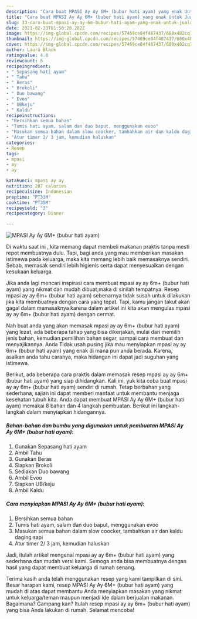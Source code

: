 ```yaml
---
description: "Cara buat MPASI Ay Ay 6M+ (bubur hati ayam) yang enak Untuk Jualan"
title: "Cara buat MPASI Ay Ay 6M+ (bubur hati ayam) yang enak Untuk Jualan"
slug: 33-cara-buat-mpasi-ay-ay-6m-bubur-hati-ayam-yang-enak-untuk-jualan
date: 2021-02-23T01:50:20.282Z
image: https://img-global.cpcdn.com/recipes/57469ce84f487437/680x482cq70/mpasi-ay-ay-6m-bubur-hati-ayam-foto-resep-utama.jpg
thumbnail: https://img-global.cpcdn.com/recipes/57469ce84f487437/680x482cq70/mpasi-ay-ay-6m-bubur-hati-ayam-foto-resep-utama.jpg
cover: https://img-global.cpcdn.com/recipes/57469ce84f487437/680x482cq70/mpasi-ay-ay-6m-bubur-hati-ayam-foto-resep-utama.jpg
author: Laura Black
ratingvalue: 4.8
reviewcount: 6
recipeingredient:
- " Sepasang hati ayam"
- " Tahu"
- " Beras"
- " Brokoli"
- " Duo bawang"
- " Evoo"
- " UBkeju"
- " Kaldu"
recipeinstructions:
- "Bersihkan semua bahan"
- "Tumis hati ayam, salam dan duo baput, menggunakan evoo"
- "Masukan semua bahan dalam slow coocker, tambahkan air dan kaldu daging sapi"
- "Atur timer 2/ 3 jam, kemudian haluskan"
categories:
- Resep
tags:
- mpasi
- ay
- ay

katakunci: mpasi ay ay 
nutrition: 287 calories
recipecuisine: Indonesian
preptime: "PT33M"
cooktime: "PT35M"
recipeyield: "3"
recipecategory: Dinner

---
```



![MPASI Ay Ay 6M+ (bubur hati ayam)](https://img-global.cpcdn.com/recipes/57469ce84f487437/680x482cq70/mpasi-ay-ay-6m-bubur-hati-ayam-foto-resep-utama.jpg)

Di waktu  saat ini , kita memang dapat membeli makanan praktis tanpa mesti repot membuatnya dulu. Tapi, bagi anda yang mau memberikan masakan istimewa pada keluarga, maka kita memang lebih baik memasaknya sendiri. Sebab, memasak sendiri lebih higienis serta dapat menyesuaikan dengan kesukaan keluarga.

Jika anda lagi mencari inspirasi cara membuat mpasi ay ay 6m+ (bubur hati ayam) yang nikmat dan mudah dibuat,maka di sinilah tempatnya. Resep mpasi ay ay 6m+ (bubur hati ayam)  sebenarnya tidak susah untuk dilakukan jika kita membuatnya dengan cara yang tepat. Tapi, kamu jangan takut akan gagal dalam memasaknya 
karena dalam artikel ini kita akan mengulas mpasi ay ay 6m+ (bubur hati ayam) dengan cermat.  



Nah buat anda yang akan memasak mpasi ay ay 6m+ (bubur hati ayam) yang lezat, ada beberapa tahap yang bisa dikerjakan, mulai dari memilih jenis bahan, kemudian pemilihan bahan segar, sampai cara membuat dan menyajikannya. Anda Tidak usah pusing jika mau menyiapkan mpasi ay ay 6m+ (bubur hati ayam) yang enak di mana pun anda berada. Karena, asalkan anda  tahu caranya, maka hidangan ini dapat jadi suguhan yang istimewa.

Berikut, ada beberapa cara praktis  dalam memasak resep mpasi ay ay 6m+ (bubur hati ayam) yang siap dihidangkan. Kali ini, yuk kita coba buat mpasi ay ay 6m+ (bubur hati ayam) sendiri di rumah. Tetap berbahan yang sederhana, sajian ini dapat memberi manfaat untuk membantu menjaga kesehatan tubuh kita. Anda dapat membuat MPASI Ay Ay 6M+ (bubur hati ayam) memakai 8 bahan dan 4 langkah pembuatan. Berikut ini langkah-langkah dalam menyiapkan hidangannya.

<!--inarticleads1-->

##### Bahan-bahan dan bumbu yang digunakan untuk pembuatan MPASI Ay Ay 6M+ (bubur hati ayam):

1. Gunakan  Sepasang hati ayam
1. Ambil  Tahu
1. Gunakan  Beras
1. Siapkan  Brokoli
1. Sediakan  Duo bawang
1. Ambil  Evoo
1. Siapkan  UB/keju
1. Ambil  Kaldu




<!--inarticleads2-->

##### Cara menyiapkan MPASI Ay Ay 6M+ (bubur hati ayam):

1. Bersihkan semua bahan
1. Tumis hati ayam, salam dan duo baput, menggunakan evoo
1. Masukan semua bahan dalam slow coocker, tambahkan air dan kaldu daging sapi
1. Atur timer 2/ 3 jam, kemudian haluskan




Jadi, itulah artikel mengenai  mpasi ay ay 6m+ (bubur hati ayam)  yang sederhana dan mudah versi kami. Semoga anda bisa membuatnya dengan hasil yang dapat membuat keluarga di rumah senang. 

Terima kasih anda telah menggunakan resep yang kami tampilkan di sini. Besar harapan kami, resep  MPASI Ay Ay 6M+ (bubur hati ayam) yang mudah di atas dapat membantu Anda menyiapkan masakan yang nikmat untuk keluarga/teman maupun menjadi ide dalam berjualan makanan. Bagaimana? Gampang kan? Itulah resep mpasi ay ay 6m+ (bubur hati ayam) yang bisa Anda lakukan di rumah. Selamat mencoba!

